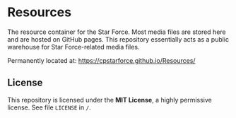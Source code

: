 # Resources
The resource container for the Star Force. Most media files are stored here and are hosted on GitHub pages. This repository essentially acts as a public warehouse for Star Force-related media files.

Permanently located at: https://cpstarforce.github.io/Resources/

## License
This repository is licensed under the **MIT License**, a highly permissive license. See file `LICENSE` in `/`.